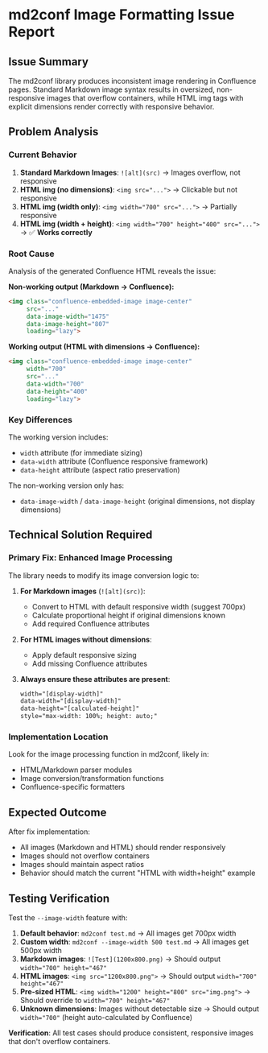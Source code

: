 # md2conf Image Formatting Issue Report

## Issue Summary
The md2conf library produces inconsistent image rendering in Confluence pages. Standard Markdown image syntax results in oversized, non-responsive images that overflow containers, while HTML img tags with explicit dimensions render correctly with responsive behavior.

## Problem Analysis

### Current Behavior
1. **Standard Markdown Images**: `![alt](src)` → Images overflow, not responsive
2. **HTML img (no dimensions)**: `<img src="...">` → Clickable but not responsive  
3. **HTML img (width only)**: `<img width="700" src="...">` → Partially responsive
4. **HTML img (width + height)**: `<img width="700" height="400" src="...">` → ✅ **Works correctly**

### Root Cause
Analysis of the generated Confluence HTML reveals the issue:

**Non-working output (Markdown → Confluence):**
```html
<img class="confluence-embedded-image image-center" 
     src="..." 
     data-image-width="1475" 
     data-image-height="807"
     loading="lazy">
```

**Working output (HTML with dimensions → Confluence):**
```html
<img class="confluence-embedded-image image-center" 
     width="700" 
     src="..." 
     data-width="700" 
     data-height="400"
     loading="lazy">
```

### Key Differences
The working version includes:
- `width` attribute (for immediate sizing)
- `data-width` attribute (Confluence responsive framework)
- `data-height` attribute (aspect ratio preservation)

The non-working version only has:
- `data-image-width` / `data-image-height` (original dimensions, not display dimensions)

## Technical Solution Required

### Primary Fix: Enhanced Image Processing
The library needs to modify its image conversion logic to:

1. **For Markdown images** (`![alt](src)`):
   - Convert to HTML with default responsive width (suggest 700px)
   - Calculate proportional height if original dimensions known
   - Add required Confluence attributes

2. **For HTML images without dimensions**:
   - Apply default responsive sizing
   - Add missing Confluence attributes

3. **Always ensure these attributes are present**:
   ```html
   width="[display-width]"
   data-width="[display-width]" 
   data-height="[calculated-height]"
   style="max-width: 100%; height: auto;"
   ```

### Implementation Location
Look for the image processing function in md2conf, likely in:
- HTML/Markdown parser modules
- Image conversion/transformation functions
- Confluence-specific formatters


## Expected Outcome
After fix implementation:
- All images (Markdown and HTML) should render responsively
- Images should not overflow containers
- Images should maintain aspect ratios
- Behavior should match the current "HTML with width+height" example

## Testing Verification
Test the `--image-width` feature with:

1. **Default behavior**: `md2conf test.md` → All images get 700px width
2. **Custom width**: `md2conf --image-width 500 test.md` → All images get 500px width
3. **Markdown images**: `![Test](1200x800.png)` → Should output `width="700" height="467"`
4. **HTML images**: `<img src="1200x800.png">` → Should output `width="700" height="467"`
5. **Pre-sized HTML**: `<img width="1200" height="800" src="img.png">` → Should override to `width="700" height="467"`
6. **Unknown dimensions**: Images without detectable size → Should output `width="700"` (height auto-calculated by Confluence)

**Verification**: All test cases should produce consistent, responsive images that don't overflow containers.
